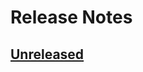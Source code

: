 # Release Notes

## [Unreleased](https://github.com/ixocreate/filter-package/compare/0.1.0...develop)
